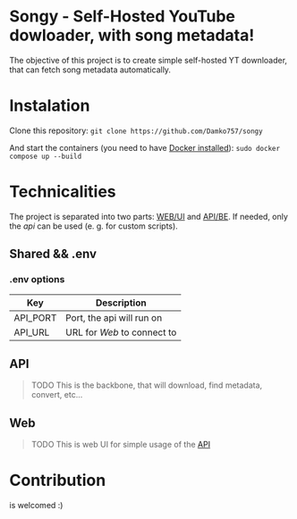 # Songy - Self-Hosted YouTube dowloader, with song metadata!

The objective of this project is to create simple self-hosted YT downloader, that can fetch song metadata automatically.

# Instalation

Clone this repository:
`git clone https://github.com/Damko757/songy`

And start the containers (you need to have [Docker installed](https://github.com/docker/docker-install)):
`sudo docker compose up --build`

# Technicalities

The project is separated into two parts: [WEB/UI](#web) and [API/BE](#api). If needed, only the _api_ can be used (e. g. for custom scripts).

## Shared && .env

### .env options

| Key      | Description                 |
| -------- | --------------------------- |
| API_PORT | Port, the api will run on   |
| API_URL  | URL for _Web_ to connect to |

<a id="api"></a>

## API

> TODO
> This is the backbone, that will download, find metadata, convert, etc...
> <a id="web"></a>

## Web

> TODO
> This is web UI for simple usage of the [API](#api)

# Contribution

is welcomed :)
